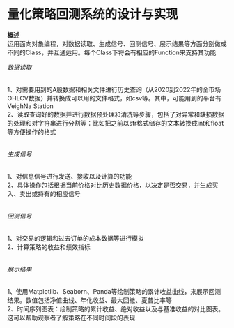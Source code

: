 # 量化策略回测系统的设计与实现

**概述**
<br />运用面向对象编程，对数据读取、生成信号、回测信号、展示结果等方面分别做成不同的Class，并互通运用。每个Class下将会有相应的Function来支持其功能


*数据读取*

<br />1、对需要用到的A股数据和相关文件进行历史查询（从2020到2022年的全市场OHLCV数据）并转换成可以用的文件格式，如csv等。其中，可能用到的平台有VeighNa Station
<br />2、读取查询好的数据并进行数据预处理和清洗等步骤，包括了对异常和缺损数据的处理和对字符串进行分割等：比如把之前以str格式储存的文本转换成int和float等方便操作的格式
<br />
<br />

*生成信号*

<br />1、对信息信号进行发送、接收以及计算的功能
<br />2、具体操作包括根据当前价格对比历史数据价格，以决定是否交易，并生成买入、卖出或持有的相应信号
<br />
<br />

*回测信号*

<br />1、对交易的逻辑和过去订单的成本数据等进行模拟
<br />2、计算策略的收益和绩效指标
<br />
<br />

*展示结果*

<br />1、使用Matplotlib、Seaborn、Panda等绘制策略的累计收益曲线，来展示回测结果。数值包括净值曲线、年化收益、最大回撤、夏普比率等
<br />2、时间序列图表：绘制策略的累计收益、绝对收益以及与基准收益的对比图表。这可以帮助观察者了解策略在不同时间段的表现
